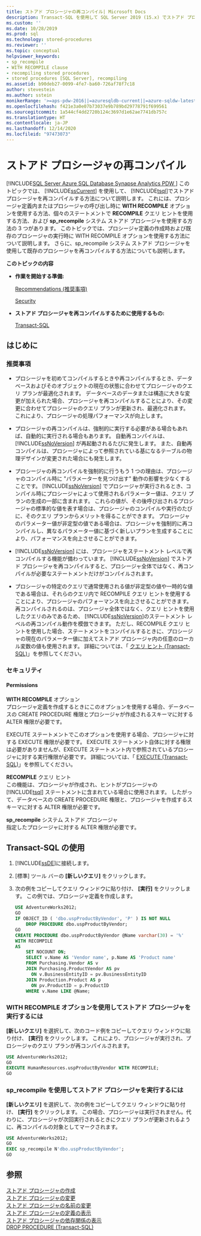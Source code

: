 ```yaml
---
title: ストアド プロシージャの再コンパイル| Microsoft Docs
description: Transact-SQL を使用して SQL Server 2019 (15.x) でストアド プロシージャを再コンパイルする方法の詳細について説明します。
ms.custom: ''
ms.date: 10/28/2019
ms.prod: sql
ms.technology: stored-procedures
ms.reviewer: ''
ms.topic: conceptual
helpviewer_keywords:
- sp_recompile
- WITH RECOMPILE clause
- recompiling stored procedures
- stored procedures [SQL Server], recompiling
ms.assetid: b90deb27-0099-4fe7-ba60-726af78f7c18
author: stevestein
ms.author: sstein
monikerRange: '>=aps-pdw-2016||=azuresqldb-current||=azure-sqldw-latest||>=sql-server-2016||>=sql-server-linux-2017||=azuresqldb-mi-current'
ms.openlocfilehash: f421e3a0e07b73037e9b789bd29778791f699561
ms.sourcegitcommit: 1a544cf4dd2720b124c3697d1e62ae7741db757c
ms.translationtype: HT
ms.contentlocale: ja-JP
ms.lasthandoff: 12/14/2020
ms.locfileid: "97473073"
---
```

# <a name="recompile-a-stored-procedure"></a>ストアド プロシージャの再コンパイル
[!INCLUDE[SQL Server Azure SQL Database Synapse Analytics PDW ](../../includes/applies-to-version/sql-asdb-asdbmi-asa-pdw.md)]
  このトピックでは、 [!INCLUDE[ssCurrent](../../includes/sscurrent-md.md)] を使用して、 [!INCLUDE[tsql](../../includes/tsql-md.md)]でストアド プロシージャを再コンパイルする方法について説明します。 これには、プロシージャ定義内またはプロシージャの呼び出し時に **WITH RECOMPILE** オプションを使用する方法、個々のステートメントで **RECOMPILE** クエリ ヒントを使用する方法、および **sp_recompile** システム ストアド プロシージャを使用する方法の 3 つがあります。 このトピックでは、プロシージャ定義の作成時および既存のプロシージャの実行時に WITH RECOMPILE オプションを使用する方法について説明します。 さらに、sp_recompile システム ストアド プロシージャを使用して既存のプロシージャを再コンパイルする方法についても説明します。  
  
 **このトピックの内容**  
  
-   **作業を開始する準備:**  
  
     [Recommendations (推奨事項)](#Recommendations)  
  
     [Security](#Security)  
  
-   **ストアド プロシージャを再コンパイルするために使用するもの:**  
  
     [Transact-SQL](#TsqlProcedure)  
  
##  <a name="before-you-begin"></a><a name="BeforeYouBegin"></a> はじめに  
  
###  <a name="recommendations"></a><a name="Recommendations"></a> 推奨事項  
  
-   プロシージャを初めてコンパイルするときや再コンパイルするとき、データベースおよびそのオブジェクトの現在の状態に合わせてプロシージャのクエリ プランが最適化されます。 データベースのデータまたは構造に大きな変更が加えられた場合、プロシージャを再コンパイルすることにより、その変更に合わせてプロシージャのクエリ プランが更新され、最適化されます。 これにより、プロシージャの処理パフォーマンスが向上します。  
  
-   プロシージャの再コンパイルは、強制的に実行する必要がある場合もあれば、自動的に実行される場合もあります。 自動再コンパイルは、 [!INCLUDE[ssNoVersion](../../includes/ssnoversion-md.md)] が再起動されるたびに発生します。 また、自動再コンパイルは、プロシージャによって参照されている基になるテーブルの物理デザインが変更された場合にも発生します。  
  
-   プロシージャの再コンパイルを強制的に行うもう 1 つの理由は、プロシージャのコンパイル時に "パラメーターを見つけ出す" 動作の影響を少なくすることです。 [!INCLUDE[ssNoVersion](../../includes/ssnoversion-md.md)] でプロシージャが実行されるとき、コンパイル時にプロシージャによって使用されるパラメーター値は、クエリ プランの生成の一部に含まれます。 これらの値が、その後呼び出されるプロシージャの標準的な値を表す場合は、プロシージャのコンパイルや実行のたびに、そのクエリ プランからメリットを得ることができます。 プロシージャのパラメーター値が非定型の値である場合は、プロシージャを強制的に再コンパイルし、異なるパラメーター値に基づく新しいプランを生成することにより、パフォーマンスを向上させることができます。  
  
-   [!INCLUDE[ssNoVersion](../../includes/ssnoversion-md.md)] には、プロシージャをステートメント レベルで再コンパイルする機能が備わっています。 [!INCLUDE[ssNoVersion](../../includes/ssnoversion-md.md)] でストアド プロシージャを再コンパイルすると、プロシージャ全体ではなく、再コンパイルが必要なステートメントだけがコンパイルされます。  
  
-   プロシージャの特定のクエリで通常使用される値が非定型の値や一時的な値である場合は、それらのクエリ内で RECOMPILE クエリ ヒントを使用することにより、プロシージャのパフォーマンスを向上させることができます。 再コンパイルされるのは、プロシージャ全体ではなく、クエリ ヒントを使用したクエリのみであるため、 [!INCLUDE[ssNoVersion](../../includes/ssnoversion-md.md)]のステートメント レベルの再コンパイル動作を模倣できます。 ただし、RECOMPILE クエリ ヒントを使用した場合、ステートメントをコンパイルするときに、プロシージャの現在のパラメーター値に加えてストアド プロシージャ内の任意のローカル変数の値も使用されます。 詳細については、「 [クエリ ヒント (Transact-SQL)](../../t-sql/queries/hints-transact-sql-query.md)」を参照してください。  
  
###  <a name="security"></a><a name="Security"></a> セキュリティ  
  
####  <a name="permissions"></a><a name="Permissions"></a> Permissions  
 **WITH RECOMPILE** オプション  
 プロシージャ定義を作成するときにこのオプションを使用する場合、データベースの CREATE PROCEDURE 権限とプロシージャが作成されるスキーマに対する ALTER 権限が必要です。  
  
 EXECUTE ステートメントでこのオプションを使用する場合、プロシージャに対する EXECUTE 権限が必要です。 EXECUTE ステートメント自体に対する権限は必要がありませんが、EXECUTE ステートメント内で参照されているプロシージャに対する実行権限が必要です。 詳細については、「 [EXECUTE &#40;Transact-SQL&#41;](../../t-sql/language-elements/execute-transact-sql.md)」を参照してください。  
  
 **RECOMPILE** クエリ ヒント  
 この機能は、プロシージャが作成され、ヒントがプロシージャの [!INCLUDE[tsql](../../includes/tsql-md.md)] ステートメントに含まれている場合に使用されます。 したがって、データベースの CREATE PROCEDURE 権限と、プロシージャを作成するスキーマに対する ALTER 権限が必要です。  
  
 **sp_recompile** システム ストアド プロシージャ  
 指定したプロシージャに対する ALTER 権限が必要です。  
  
##  <a name="using-transact-sql"></a><a name="TsqlProcedure"></a> Transact-SQL の使用  

1. [!INCLUDE[ssDE](../../includes/ssde-md.md)]に接続します。  
  
1. [標準] ツール バーの **[新しいクエリ]** をクリックします。  
  
1. 次の例をコピーしてクエリ ウィンドウに貼り付け、 **[実行]** をクリックします。 この例では、プロシージャ定義を作成します。  

   ```sql
   USE AdventureWorks2012;  
   GO  
   IF OBJECT_ID ( 'dbo.uspProductByVendor', 'P' ) IS NOT NULL   
       DROP PROCEDURE dbo.uspProductByVendor;  
   GO  
   CREATE PROCEDURE dbo.uspProductByVendor @Name varchar(30) = '%'  
   WITH RECOMPILE  
   AS  
       SET NOCOUNT ON;  
       SELECT v.Name AS 'Vendor name', p.Name AS 'Product name'  
       FROM Purchasing.Vendor AS v   
       JOIN Purchasing.ProductVendor AS pv   
         ON v.BusinessEntityID = pv.BusinessEntityID   
       JOIN Production.Product AS p   
         ON pv.ProductID = p.ProductID  
       WHERE v.Name LIKE @Name;  
   ```  
  
### <a name="to-recompile-a-stored-procedure-by-using-the-with-recompile-option"></a>WITH RECOMPILE オプションを使用してストアド プロシージャを実行するには   
  
**[新しいクエリ]** を選択して、次のコード例をコピーしてクエリ ウィンドウに貼り付け、 **[実行]** をクリックします。 これにより、プロシージャが実行され、プロシージャのクエリ プランが再コンパイルされます。  
  
```sql  
USE AdventureWorks2012;  
GO  
EXECUTE HumanResources.uspProductByVendor WITH RECOMPILE;  
GO
```  
  
### <a name="to-recompile-a-stored-procedure-by-using-sp_recompile"></a>sp_recompile を使用してストアド プロシージャを実行するには  

**[新しいクエリ]** を選択して、次の例をコピーしてクエリ ウィンドウに貼り付け、 **[実行]** をクリックします。 この場合、プロシージャは実行されません。代わりに、プロシージャが次回実行されるときにクエリ プランが更新されるように、再コンパイルの対象としてマークされます。  

```sql  
USE AdventureWorks2012;  
GO  
EXEC sp_recompile N'dbo.uspProductByVendor';   
GO
```  
  
## <a name="see-also"></a>参照  
 [ストアド プロシージャの作成](../../relational-databases/stored-procedures/create-a-stored-procedure.md)   
 [ストアド プロシージャの変更](../../relational-databases/stored-procedures/modify-a-stored-procedure.md)   
 [ストアド プロシージャの名前の変更](../../relational-databases/stored-procedures/rename-a-stored-procedure.md)   
 [ストアド プロシージャの定義の表示](../../relational-databases/stored-procedures/view-the-definition-of-a-stored-procedure.md)   
 [ストアド プロシージャの依存関係の表示](../../relational-databases/stored-procedures/view-the-dependencies-of-a-stored-procedure.md)   
 [DROP PROCEDURE &#40;Transact-SQL&#41;](../../t-sql/statements/drop-procedure-transact-sql.md)  
  
  
